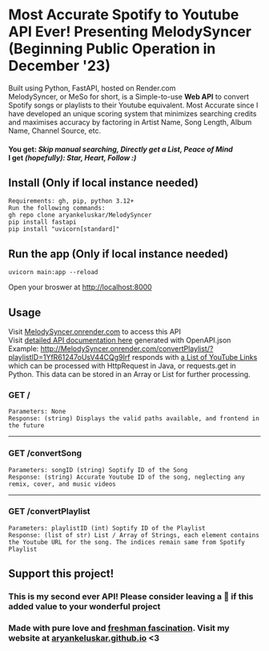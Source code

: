 # Most Accurate Spotify to Youtube API Ever! Presenting MelodySyncer (Beginning Public Operation in December '23)
Built using Python, FastAPI, hosted on Render.com <br> MelodySyncer, or MeSo for short, is a Simple-to-use **Web API** to convert Spotify songs or playlists to their Youtube equivalent. Most Accurate since I have developed an unique scoring system that minimizes searching credits and maximises accuracy by factoring in Artist Name, Song Length, Album Name, Channel Source, etc.
#### You get: _Skip manual searching, Directly get a List, Peace of Mind_ <br> I get _(hopefully): Star, Heart, Follow :)_

## Install (Only if local instance needed)
    Requirements: gh, pip, python 3.12+
    Run the following commands:
    gh repo clone aryankeluskar/MelodySyncer
    pip install fastapi
    pip install "uvicorn[standard]"


## Run the app (Only if local instance needed)
    uvicorn main:app --reload
Open your broswer at [http://localhost:8000](http://localhost:8000)

## Usage
Visit [MelodySyncer.onrender.com](https://MelodySyncer.onrender.com/) to access this API <br>
Visit [detailed API documentation here](https://MelodySyncer.onrender.com/docs) generated with OpenAPI.json <br>
Example: http://MelodySyncer.onrender.com/convertPlaylist/?playlistID=1YfR61247oUsV44CQg9Irf responds with [a List of YouTube Links](## "can't reveal links in README for copyright purposes") which can be processed with HttpRequest in Java, or requests.get in Python. This data can be stored in an Array or List for further processing.

### GET /
    Parameters: None 
    Response: (string) Displays the valid paths available, and frontend in the future
    
<hr>

### GET /convertSong
    Parameters: songID (string) Soptify ID of the Song
    Response: (string) Accurate Youtube ID of the song, neglecting any remix, cover, and music videos
    
<hr>

### GET /convertPlaylist
    Parameters: playlistID (int) Soptify ID of the Playlist
    Response: (list of str) List / Array of Strings, each element contains the Youtube URL for the song. The indices remain same from Spotify Playlist
    
## Support this project!
### This is my second ever API! Please consider leaving a 🌟 if this added value to your wonderful project
### Made with pure love and [freshman fascination](## "it's a real term i swear"). Visit my website at [aryankeluskar.github.io](https://aryankeluskar.github.io) <3